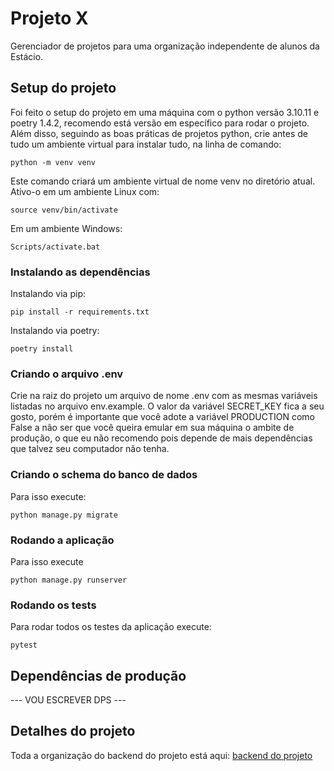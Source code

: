 # Projeto X
Gerenciador de projetos para uma organização independente de alunos da Estácio.

## Setup do projeto
Foi feito o setup do projeto em uma máquina com o python versão 3.10.11 e poetry 1.4.2, recomendo está versão em específico para rodar o projeto. Além disso, seguindo as boas práticas de projetos python, crie antes de tudo um ambiente virtual para instalar tudo, na linha de comando:

```
python -m venv venv
```

Este comando criará um ambiente virtual de nome venv no diretório atual. Ativo-o em um ambiente Linux com:

```
source venv/bin/activate
```

Em um ambiente Windows:

```
Scripts/activate.bat
```

### Instalando as dependências
Instalando via pip:

```
pip install -r requirements.txt
```

Instalando via poetry:

```
poetry install
```

### Criando o arquivo .env
Crie na raiz do projeto um arquivo de nome .env com as mesmas variáveis listadas no arquivo env.example. O valor da variável SECRET_KEY fica a seu gosto, porém é importante que você adote a variável PRODUCTION como False a não ser que você queira emular em sua máquina o ambite de produção, o que eu não recomendo pois depende de mais dependências que talvez seu computador não tenha.

### Criando o schema do banco de dados
Para isso execute:

```
python manage.py migrate
```

### Rodando a aplicação
Para isso execute

```
python manage.py runserver
```

### Rodando os tests
Para rodar todos os testes da aplicação execute:

```
pytest
```

## Dependências de produção
--- VOU ESCREVER DPS ---

## Detalhes do projeto
Toda a organização do backend do projeto está aqui: [backend do projeto](https://hilarious-wound-b4c.notion.site/Gerenciador-de-projetos-fbc072db38b04db9b38bc5fa9f29b3b2)